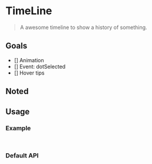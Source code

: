 # TimeLine

> A awesome timeline to show a history of something.

## Goals

 * [] Animation
 * [] Event: dotSelected
 * [] Hover tips

## Noted


## Usage

### Example

```html

```

```javascript

```
### Default API

```javascript
```
